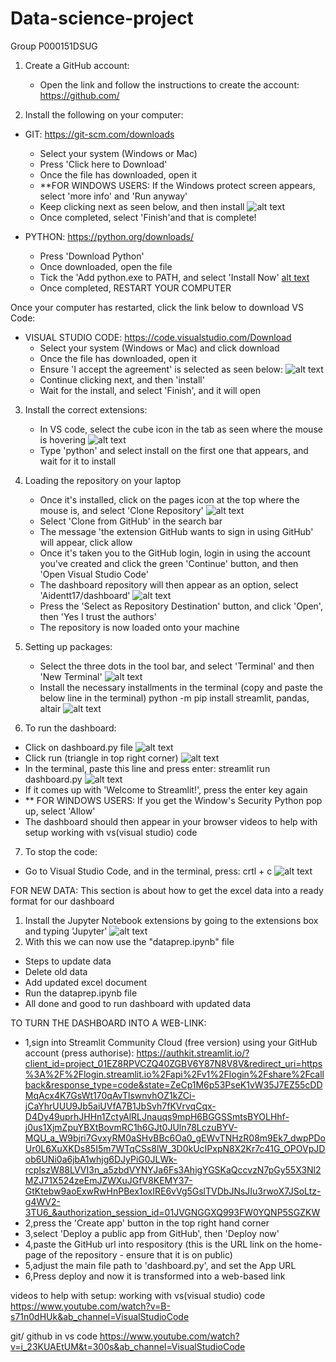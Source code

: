 # Data-science-project
Group P000151DSUG

1. Create a GitHub account:
    -  Open the link and follow the instructions to create the account: https://github.com/

2. Install the following on your computer:
- GIT: https://git-scm.com/downloads
    - Select your system (Windows or Mac)
    - Press 'Click here to Download'
    - Once the file has downloaded, open it
    - **FOR WINDOWS USERS: If the Windows protect screen appears, select 'more info' and 'Run anyway'
    - Keep clicking next as seen below, and then install
    ![alt text](image-6.1.png.png)
    - Once completed, select 'Finish'and that is complete!

- PYTHON: https://python.org/downloads/
    - Press 'Download Python' 
    - Once downloaded, open the file
    - Tick the 'Add python.exe to PATH, and select 'Install Now'
    [alt text](image-12.png)
    - Once completed, RESTART YOUR COMPUTER

Once your computer has restarted, click the link below to download VS Code:
- VISUAL STUDIO CODE: https://code.visualstudio.com/Download
    - Select your system (Windows or Mac) and click download
    - Once the file has downloaded, open it
    - Ensure 'I accept the agreement' is selected as seen below:
    ![alt text](image-7.png)
    - Continue clicking next, and then 'install'
    - Wait for the install, and select 'Finish', and it will open

3. Install the correct extensions:
    - In VS code, select the cube icon in the tab as seen where the mouse is hovering
    ![alt text](image-8.png)
    - Type 'python' and select install on the first one that appears, and wait for it to install

4. Loading the repository on your laptop
    - Once it's installed, click on the pages icon at the top where the mouse is, and select 'Clone Repository'
    ![alt text](image-9.png)
    - Select 'Clone from GitHub' in the search bar
    - The message 'the extension GitHub wants to sign in using GitHub' will appear, click allow
    - Once it's taken you to the GitHub login, login in using the account you've created and click the green 'Continue' button, and then 'Open Visual Studio Code'
    - The dashboard repository will then appear as an option, select 'Aidentt17/dashboard' 
    ![alt text](image-10.png)
    - Press the 'Select as Repository Destination' button, and click 'Open', then 'Yes I trust the authors'
    - The repository is now loaded onto your machine

5. Setting up packages:
    - Select the three dots in the tool bar, and select 'Terminal' and then 'New Terminal'
    ![alt text](image-11.png)
    - Install the necessary installments in the terminal (copy and paste the below line in the terminal)
            python -m pip install streamlit, pandas, altair
    ![alt text](image-13.png)

6. To run the dashboard:
- Click on dashboard.py file
![alt text](image-2.png)
- Click run (triangle in top right corner)
![alt text](image.png)
- In the terminal, paste this line and press enter: streamlit run dashboard.py 
![alt text](image-1.png)
- If it comes up with 'Welcome to Streamlit!', press the enter key again 
- ** FOR WINDOWS USERS: If you get the Window's Security Python pop up, select 'Allow'
- The dashboard should then appear in your browser
videos to help with setup
working with vs(visual studio) code

7. To stop the code:
- Go to Visual Studio Code, and in the terminal, press: crtl + c
![alt text](image-5.png)

FOR NEW DATA: This section is about how to get the excel data into a ready format for our dashboard
1. Install the Jupyter Notebook extensions by going to the extensions box and typing 'Jupyter'
![alt text](image-6.png)
2. With this we can now use the "dataprep.ipynb" file
- Steps to update data
- Delete old data
- Add updated excel document
- Run the dataprep.ipynb file
- All done and good to run dashboard with updated data

TO TURN THE DASHBOARD INTO A WEB-LINK:
- 1,sign into Streamlit Community Cloud (free version) using your GitHub account (press authorise): 
https://authkit.streamlit.io/?client_id=project_01EZ8RPVCZQ40ZGBV6Y87N8V8V&redirect_uri=https%3A%2F%2Flogin.streamlit.io%2Fapi%2Fv1%2Flogin%2Fshare%2Fcallback&response_type=code&state=ZeCp1M6p53PseK1vW35J7EZ55cDDMqAcx4K7GsWt170qAvTlswnvhOZ1kZCi-jCaYhrUUU9Jb5aiUVfA7B1JbSvh7fKVrvqCqx-D4Dy49uprhJHHn1ZctyAlRLJnauqs9mpH6BGGSSmtsBYOLHhf-j0us1XjmZpuYBXtBovmRC1h6GJt0JUln78LczuBYV-MQU_a_W9bjri7GvxyRM0aSHvBBc6Oa0_gEWvTNHzR08m9Ek7_dwpPDoUr0L6XuXKDs85I5m7WTqCSs8lW_3D0kUcIPxpN8X2Kr7c41G_OPOVpJDob6UNi0a6jbA1whjg6DJyPiG0JLWk-rcplszW88LVVI3n_a5zbdVYNYJa6Fs3AhigYGSKaQccvzN7pGy55X3Nl2MZJ71X524zeEmJZWXuJGfV8KEMY37-GtKtebw9aoExwRwHnPBex1oxIRE6vVg5GslTVDbJNsJIu3rwoX7JSoLtz-g4WV2-3TU6_&authorization_session_id=01JVGNGGXQ993FW0YQNP5SGZKW
- 2,press the 'Create app' button in the top right hand corner
- 3,select 'Deploy a public app from GitHub', then 'Deploy now'
- 4,paste the GitHub url into respository (this is the URL link on the home-page of the repository - ensure that it is on public)
- 5,adjust the main file path to 'dashboard.py', and set the App URL
- 6,Press deploy and now it is transformed into a web-based link


videos to help with setup:
working with vs(visual studio) code
https://www.youtube.com/watch?v=B-s71n0dHUk&ab_channel=VisualStudioCode

git/ github in vs code
https://www.youtube.com/watch?v=i_23KUAEtUM&t=300s&ab_channel=VisualStudioCode

